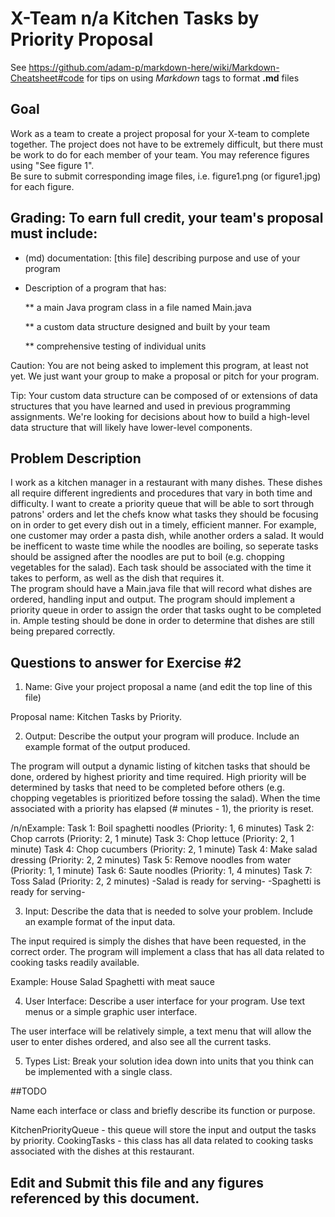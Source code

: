 # X-Team n/a Kitchen Tasks by Priority Proposal

See https://github.com/adam-p/markdown-here/wiki/Markdown-Cheatsheet#code for tips on using *Markdown* tags to format __.md__ files

## Goal

Work as a team to create a project proposal for your X-team to complete together.
The project does not have to be extremely difficult,
but there must be work to do for each member of your team.
You may reference figures using "See figure 1".  
Be sure to submit corresponding image files, i.e. figure1.png (or figure1.jpg) for each figure.

## Grading: To earn full credit, your team's proposal must include:

* (md) documentation: [this file] describing purpose and use of your program

* Description of a program that has:

  ** a main Java program class in a file named Main.java
  
  ** a custom data structure designed and built by your team
  
  ** comprehensive testing of individual units
  
 Caution: You are not being asked to implement this program, at least not yet. 
 We just want your group to make a proposal or pitch for your program.
 
 Tip: Your custom data structure can be composed of or extensions of data structures that you have learned and used in previous programming assignments.  We're looking for decisions about how to build a high-level data structure that will likely have lower-level components.

## Problem Description

I work as a kitchen manager in a restaurant with many dishes. These dishes all require different ingredients and procedures that vary in both time and difficulty. 
I want to create a priority queue that will be able to sort through patrons' orders and let the chefs know what tasks they should be focusing on in order to get every dish out in a timely, efficient manner. For example, one customer may order a pasta dish, while another orders a salad. It would be inefficent to waste time while the noodles are boiling, so seperate tasks should be assigned after the noodles are put to boil (e.g. chopping vegetables for the salad). Each task should be associated with the time it takes to perform, as well as the dish that requires it.  
The program should have a Main.java file that will record what dishes are ordered, handling input and output. 
The program should implement a priority queue in order to assign the order that tasks ought to be completed in. 
Ample testing should be done in order to determine that dishes are still being prepared correctly.

## Questions to answer for Exercise #2

1. Name: Give your project proposal a name (and edit the top line of this file)

Proposal name: Kitchen Tasks by Priority.


2. Output: Describe the output your program will produce.  Include an example format of the output produced.

The program will output a dynamic listing of kitchen tasks that should be done, ordered by highest priority and time required.
High priority will be determined by tasks that need to be completed before others (e.g. chopping vegetables is prioritized before tossing the salad). When the time associated with a priority has elapsed (# minutes - 1), the priority is reset.

/n/nExample:
Task 1: Boil spaghetti noodles (Priority: 1, 6 minutes)
Task 2: Chop carrots (Priority: 2, 1 minute)
Task 3: Chop lettuce (Priority: 2, 1 minute)
Task 4: Chop cucumbers (Priority: 2, 1 minute)
Task 4: Make salad dressing (Priority: 2, 2 minutes)
Task 5: Remove noodles from water (Priority: 1, 1 minute)
Task 6: Saute noodles (Priority: 1, 4 minutes)
Task 7: Toss Salad (Priority: 2, 2 minutes)
-Salad is ready for serving-
-Spaghetti is ready for serving-


3. Input: Describe the data that is needed to solve your problem. Include an example format of the input data.

The input required is simply the dishes that have been requested, in the correct order. The program will implement a class that has all data related to cooking tasks readily available.

Example:
House Salad
Spaghetti with meat sauce


4. User Interface: Describe a user interface for your program.  Use text menus or a simple graphic user interface.

The user interface will be relatively simple, a text menu that will allow the user to enter dishes ordered, and also see all the current tasks.


5. Types List: Break your solution idea down into units that you think can be implemented with a single class.

##TODO


Name each interface or class and briefly describe its function or purpose.

KitchenPriorityQueue - this queue will store the input and output the tasks by priority.
CookingTasks - this class has all data related to cooking tasks associated with the dishes at this restaurant.


## Edit and Submit this file and any figures referenced by this document.

